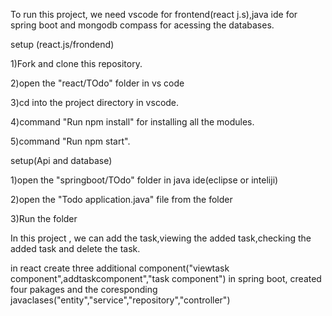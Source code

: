 To run this project, we need vscode for frontend(react j.s),java ide for spring boot and mongodb compass for acessing the databases.

setup (react.js/frondend)

1)Fork and clone this repository.

2)open the "react/TOdo" folder in vs code

3)cd into the project directory in vscode.

4)command "Run npm install" for installing all the modules.

5)command "Run npm start".


 setup(Api and database)
 
 1)open the "springboot/TOdo" folder in java ide(eclipse or inteliji)
 
 2)open the "Todo application.java" file from the folder
 
 3)Run the folder
 
 
In this project ,
we can add the task,viewing the added task,checking the added task and delete the task.

in react create three additional component("viewtask component",addtaskcomponent","task component")
in spring boot, created four pakages and the coresponding javaclases("entity","service","repository","controller")
